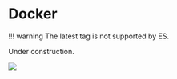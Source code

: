 # Docker

!!! warning
    The latest tag is not supported by ES. 

Under construction.

![](https://media.giphy.com/media/905GG7MjDw61q/giphy.gif)
